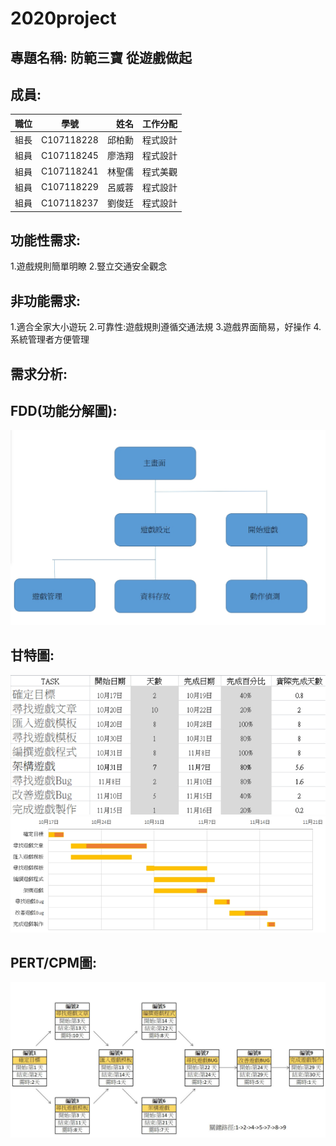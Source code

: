 # 2020project
## 專題名稱: 防範三寶 從遊戲做起


## 成員:

| 職位| 學號 | 姓名 | 工作分配 |
|:-------| :--------: |-------: |--------: |
| 組長 | C107118228 | 邱柏勳 | 程式設計 |
| 組員 | C107118245 | 廖浩翔 | 程式設計 |
| 組員 | C107118241 | 林聖儒 | 程式美觀 |
| 組員 | C107118229 | 呂威蓉 | 程式設計 |
| 組員 | C107118237 | 劉俊廷 | 程式設計 |

## 功能性需求:
1.遊戲規則簡單明瞭
2.豎立交通安全觀念

## 非功能需求:
1.適合全家大小遊玩
2.可靠性:遊戲規則遵循交通法規
3.遊戲界面簡易，好操作
4.系統管理者方便管理

## 需求分析:


## FDD(功能分解圖):
![FDD](FDD.jpg "FDD")
## 甘特圖:
![workmap](workmap.jpg "workmap")
![Gantttable](Gantttable.jpg "Gantttable")
## PERT/CPM圖:
![PERT/CPM](PERTCPM.jpg "PERTCPM")









